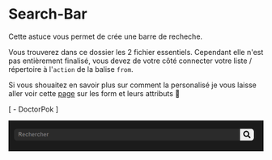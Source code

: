 # Search-Bar

Cette astuce vous permet de crée une barre de recheche.

Vous trouverez dans ce dossier les 2 fichier essentiels. Cependant elle n'est pas entièrement finalisé, vous devez de votre côté connecter votre liste / répertoire à l'`action` de la balise `from`.

Si vous shouaitez en savoir plus sur comment la personalisé je vous laisse aller voir cette [page](https://www.w3schools.com/html/html_forms.asp) sur les form et leurs attributs :link:

[ - DoctorPok ]

<img src="https://github.com/DoctorPok42/Astuces-Web/blob/main/IMG/Search-Bar.PNG">
